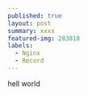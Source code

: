```yaml
---
published: true
layout: post
summary: xxxx
featured-img: 283818
labels:
  - Nginx
  - Record
---
```



hell world
